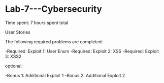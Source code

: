 # Lab-7---Cybersecurity

Time spent: 7 hours spent total

User Stories

The following required problems are completed:

 -Required: Exploit 1: User Enum
 -Required: Exploit 2: XSS
 -Required: Exploit 3: XSS2

optional:

 -Bonus 1: Additional Exploit 1
 -Bonus 2: Additional Exploit 2

